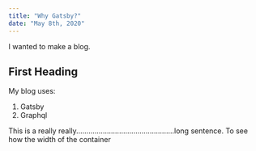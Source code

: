 ```yaml
---
title: "Why Gatsby?"
date: "May 8th, 2020"
---
```


I wanted to make a blog. 

## First Heading

My blog uses:

1. Gatsby
2. Graphql

This is a really really................................................long sentence.  To see how the width of the container